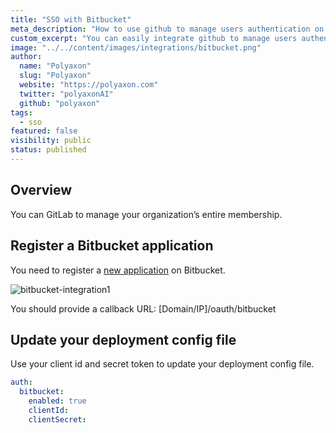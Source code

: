 ```yaml
---
title: "SSO with Bitbucket"
meta_description: "How to use github to manage users authentication on Polyaxon."
custom_excerpt: "You can easily integrate github to manage users authentication on Polyaxon."
image: "../../content/images/integrations/bitbucket.png"
author:
  name: "Polyaxon"
  slug: "Polyaxon"
  website: "https://polyaxon.com"
  twitter: "polyaxonAI"
  github: "polyaxon"
tags: 
  - sso
featured: false
visibility: public
status: published
---
```


## Overview

You can GitLab to manage your organization’s entire membership.

## Register a Bitbucket application

You need to register a [new application](https://confluence.atlassian.com/bitbucket/oauth-on-bitbucket-cloud-238027431.html) on Bitbucket.

![bitbucket-integration1](../../content/images/integrations/sso/bitbucket.png)

You should provide a callback URL: [Domain/IP]/oauth/bitbucket

## Update your deployment config file

Use your client id and secret token to update your deployment config file.

```yaml
auth:
  bitbucket:
    enabled: true
    clientId:
    clientSecret:
```
